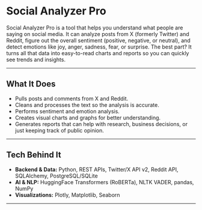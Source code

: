 # Social Analyzer Pro

Social Analyzer Pro is a tool that helps you understand what people are saying on social media. It can analyze posts from X (formerly Twitter) and Reddit, figure out the overall sentiment (positive, negative, or neutral), and detect emotions like joy, anger, sadness, fear, or surprise. The best part? It turns all that data into easy-to-read charts and reports so you can quickly see trends and insights.

---

## What It Does

- Pulls posts and comments from X and Reddit.
- Cleans and processes the text so the analysis is accurate.
- Performs sentiment and emotion analysis.
- Creates visual charts and graphs for better understanding.
- Generates reports that can help with research, business decisions, or just keeping track of public opinion.

---

## Tech Behind It

- **Backend & Data:** Python, REST APIs, Twitter/X API v2, Reddit API, SQLAlchemy, PostgreSQL/SQLite
- **AI & NLP:** HuggingFace Transformers (RoBERTa), NLTK VADER, pandas, NumPy
- **Visualizations:** Plotly, Matplotlib, Seaborn

---
